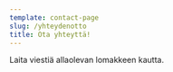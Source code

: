 ```yaml
---
template: contact-page
slug: /yhteydenotto
title: Ota yhteyttä!
---
```


Laita viestiä allaolevan lomakkeen kautta.
